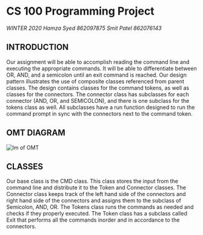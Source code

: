 # CS 100 Programming Project

*WINTER 2020*
*Hamza Syed 862097875*
*Smit Patel 862076143*

## INTRODUCTION
  Our assignment will be able to accomplish reading the command line and executing the appropriate commands. It will be able
  to differentiate between OR, AND, and a semicolon until an exit command is reached. Our design pattern illustrates the use
  of composite classes referenced from parent classes. The design contains classes for the command tokens, as well as classes
  for the connectors. The connector class has subclasses for each connector (AND, OR, and SEMICOLON), and there is one 
  subclass for the tokens class as well. All subclasses have a run function designed to run the command prompt in sync with 
  the connectors next to the command token.
  
  
  ## OMT DIAGRAM
  
  
  ![Im of OMT](https://github.com/cs100/assignment-linux_gods/blob/master/images/images.png)
  
  
  ## CLASSES
    
   Our base class is the CMD class. This class stores the input from the command line and distribute it to the Token
   and Connector classes. The Connector class keeps track of the left hand side of the connectors and right hand side of 
   the connectors and assigns them to the subclass of Semicolon, AND, OR. The Tokens class runs the commands as needed 
   and checks if  they properly executed. The Token class has a subclass called Exit that performs all the commands 
   inorder and in accordance to the connectors. 
